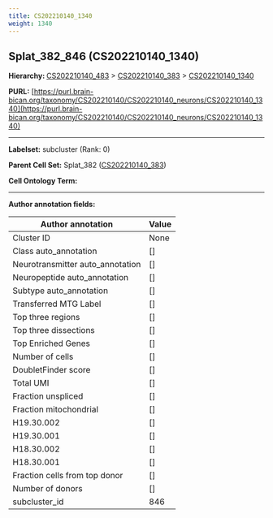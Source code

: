 ```yaml
---
title: CS202210140_1340
weight: 1340
---
```

## Splat_382_846 (CS202210140_1340)
<b>Hierarchy: </b>
[CS202210140_483](../CS202210140_483) >
[CS202210140_383](../CS202210140_383) >
[CS202210140_1340](../CS202210140_1340)

**PURL:** [https://purl.brain-bican.org/taxonomy/CS202210140/CS202210140_neurons/CS202210140_1340](https://purl.brain-bican.org/taxonomy/CS202210140/CS202210140_neurons/CS202210140_1340)

---


**Labelset:** subcluster (Rank: 0)

**Parent Cell Set:** Splat_382 ([CS202210140_383](../CS202210140_383))



**Cell Ontology Term:** 

[MARKER GENES.]: #


---

[TRANSFERRED ANNOTATIONS.]: #


[AUTHOR ANNOTATION FIELDS.]: #


**Author annotation fields:**

| Author annotation | Value |
|-------------------|-------|
|Cluster ID|None|
|Class auto_annotation|[]|
|Neurotransmitter auto_annotation|[]|
|Neuropeptide auto_annotation|[]|
|Subtype auto_annotation|[]|
|Transferred MTG Label|[]|
|Top three regions|[]|
|Top three dissections|[]|
|Top Enriched Genes|[]|
|Number of cells|[]|
|DoubletFinder score|[]|
|Total UMI|[]|
|Fraction unspliced|[]|
|Fraction mitochondrial|[]|
|H19.30.002|[]|
|H19.30.001|[]|
|H18.30.002|[]|
|H18.30.001|[]|
|Fraction cells from top donor|[]|
|Number of donors|[]|
|subcluster_id|846|
